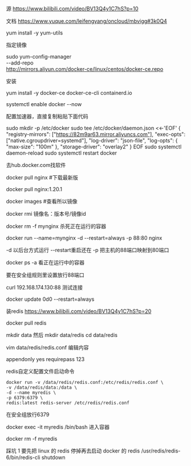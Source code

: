 源 https://www.bilibili.com/video/BV13Q4y1C7hS?p=10

文档 https://www.yuque.com/leifengyang/oncloud/mbvigg#3k0Q4

yum install -y yum-utils

指定镜像

sudo yum-config-manager \
--add-repo \
http://mirrors.aliyun.com/docker-ce/linux/centos/docker-ce.repo

安装

yum install -y docker-ce docker-ce-cli containerd.io

systemctl enable docker --now

配置加速器，直接复制粘贴下面代码

sudo mkdir -p /etc/docker
sudo tee /etc/docker/daemon.json <<-'EOF'
{
  "registry-mirrors": ["https://82m9ar63.mirror.aliyuncs.com"],
  "exec-opts": ["native.cgroupdriver=systemd"],
  "log-driver": "json-file",
  "log-opts": {
    "max-size": "100m"
  },
  "storage-driver": "overlay2"
}
EOF
sudo systemctl daemon-reload
sudo systemctl restart docker





去hub.docker.com找软件

docker pull nginx   	#下载最新版

docker pull nginx:1.20.1

docker images 		#查看所以镜像

docker rmi				镜像名：版本号/镜像id

docker rm -f mynginx		杀死正在运行的容器

docker run --name=mynginx -d --restart=always -p 88:80 nginx

-d 以后台方式运行	--restart重启还在	-p 把主机的88端口映射到80端口

docker ps -a				看正在运行中的容器

要在安全组规则里设置放行88端口

curl 192.168.174.130:88		测试连接

docker update 0d0 --restart=always



装redis	https://www.bilibili.com/video/BV13Q4y1C7hS?p=20

docker pull redis

mkdir data	然后	mkdir data/redis	cd data/redis

vim data/redis/redis.conf	编辑内容

appendonly yes
requirepass 123

redis自定义配置文件启动命令

```console
docker run -v /data/redis/redis.conf:/etc/redis/redis.conf \
-v /data/redis/data:/data \
-d --name myredis \
-p 6379:6379 \
redis:latest redis-server /etc/redis/redis.conf
```

在安全组放行6379

docker exec -it  myredis /bin/bash		进入容器

docker rm -f myredis





踩坑
1 要先把 linux 的 redis 停掉再去启动 docker 的 redis
/usr/redis/redis-6/bin/redis-cli shutdown





